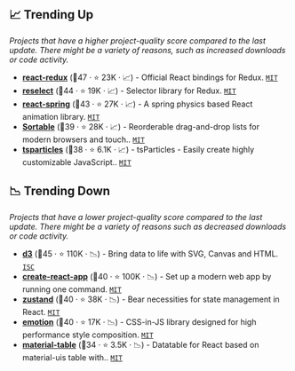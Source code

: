 ## 📈 Trending Up

_Projects that have a higher project-quality score compared to the last update. There might be a variety of reasons, such as increased downloads or code activity._

- <b><a href="https://github.com/reduxjs/react-redux">react-redux</a></b> (🥇47 ·  ⭐ 23K · 📈) - Official React bindings for Redux. <code><a href="http://bit.ly/34MBwT8">MIT</a></code>
- <b><a href="https://github.com/reduxjs/reselect">reselect</a></b> (🥇44 ·  ⭐ 19K · 📈) - Selector library for Redux. <code><a href="http://bit.ly/34MBwT8">MIT</a></code>
- <b><a href="https://github.com/pmndrs/react-spring">react-spring</a></b> (🥇43 ·  ⭐ 27K · 📈) - A spring physics based React animation library. <code><a href="http://bit.ly/34MBwT8">MIT</a></code>
- <b><a href="https://github.com/SortableJS/Sortable">Sortable</a></b> (🥇39 ·  ⭐ 28K · 📈) - Reorderable drag-and-drop lists for modern browsers and touch.. <code><a href="http://bit.ly/34MBwT8">MIT</a></code>
- <b><a href="https://github.com/tsparticles/tsparticles">tsparticles</a></b> (🥇38 ·  ⭐ 6.1K · 📈) - tsParticles - Easily create highly customizable JavaScript.. <code><a href="http://bit.ly/34MBwT8">MIT</a></code>

## 📉 Trending Down

_Projects that have a lower project-quality score compared to the last update. There might be a variety of reasons such as decreased downloads or code activity._

- <b><a href="https://github.com/d3/d3">d3</a></b> (🥇45 ·  ⭐ 110K · 📉) - Bring data to life with SVG, Canvas and HTML. <code><a href="http://bit.ly/3hkKRql">ISC</a></code>
- <b><a href="https://github.com/facebook/create-react-app">create-react-app</a></b> (🥈40 ·  ⭐ 100K · 📉) - Set up a modern web app by running one command. <code><a href="http://bit.ly/34MBwT8">MIT</a></code>
- <b><a href="https://github.com/pmndrs/zustand">zustand</a></b> (🥈40 ·  ⭐ 38K · 📉) - Bear necessities for state management in React. <code><a href="http://bit.ly/34MBwT8">MIT</a></code>
- <b><a href="https://github.com/emotion-js/emotion">emotion</a></b> (🥈40 ·  ⭐ 17K · 📉) - CSS-in-JS library designed for high performance style composition. <code><a href="http://bit.ly/34MBwT8">MIT</a></code>
- <b><a href="https://github.com/mbrn/material-table">material-table</a></b> (🥈34 ·  ⭐ 3.5K · 📉) - Datatable for React based on material-uis table with.. <code><a href="http://bit.ly/34MBwT8">MIT</a></code> <code><img src="https://mui.com/static/favicon.ico" style="display:inline;" width="13" height="13"></code>


